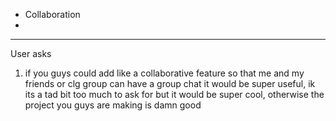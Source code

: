 
- Collaboration
- 



----------------------------------------------
User asks 

1. if you guys could add like a collaborative feature so that me and my friends or clg group can have a group chat it would be super useful, ik its a tad bit too much to ask for but it would be super cool, otherwise the project you guys are making is damn good
